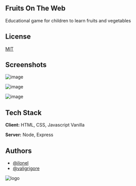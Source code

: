 ## Fruits On The Web
Educational game for children to learn fruits and vegetables

## License

[MIT](https://choosealicense.com/licenses/mit/)

## Screenshots

![image](https://github.com/iIonel/FrOW-Fruits-On-The-Web-/assets/45739581/94a6fa43-681c-4077-a3a8-60763e923f9c)

![image](https://github.com/iIonel/FrOW-Fruits-On-The-Web-/assets/45739581/60d03758-e899-44ec-b372-221695b18eef)

![image](https://github.com/iIonel/FrOW-Fruits-On-The-Web-/assets/45739581/d40f2120-274d-4ea8-b6e6-1d07852a5d59)


## Tech Stack

**Client:** HTML, CSS, Javascript Vanilla

**Server:** Node, Express


## Authors

- [@iIonel](https://www.github.com/iIonel)
- [@valigrigore](https://www.github.com/valigrigore27)

![logo](https://github.com/iIonel/FrOW-Fruits-On-The-Web-/assets/45739581/f25e6f52-3057-4e4b-821f-084a982e0d71)
